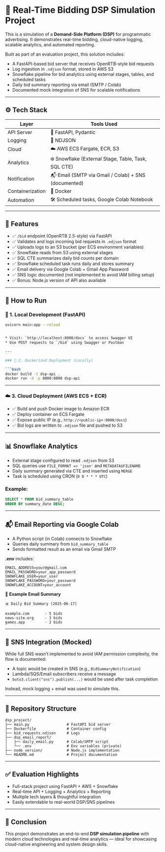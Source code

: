 # 🧠 Real-Time Bidding DSP Simulation Project

This is a simulation of a **Demand-Side Platform (DSP)** for programmatic advertising. It demonstrates real-time bidding, cloud-native logging, scalable analytics, and automated reporting.

Built as part of an evaluation project, this solution includes:
- A FastAPI-based bid server that receives OpenRTB-style bid requests
- Log ingestion in `.ndjson` format, stored in AWS S3
- Snowflake pipeline for bid analytics using external stages, tables, and scheduled tasks
- Daily bid summary reporting via email (SMTP / Colab)
- Documented mock integration of SNS for scalable notifications

---

## ⚙️ Tech Stack

| Layer            | Tools Used                                              |
|------------------|---------------------------------------------------------|
| API Server       | 🐍 FastAPI, Pydantic                                    |
| Logging          | 📝 NDJSON                                               |
| Cloud            | ☁️ AWS ECS Fargate, ECR, S3                             |
| Analytics        | ❄️ Snowflake (External Stage, Table, Task, SQL CTE)    |
| Notification     | 📬 Email (SMTP via Gmail / Colab) + SNS (documented)    |
| Containerization | 🐳 Docker                                               |
| Automation       | 🛠️ Scheduled tasks, Google Colab Notebook              |

---

## 📌 Features

- ✅ `/bid` endpoint (OpenRTB 2.5-style) via FastAPI
- ✅ Validates and logs incoming bid requests in `.ndjson` format
- ✅ Uploads logs to an S3 bucket (per ECS environment variables)
- ✅ Snowflake reads from S3 using external stages
- ✅ SQL CTE summarizes daily bid counts per domain
- ✅ Snowflake scheduled task runs daily and stores summary
- ✅ Email delivery via Google Colab + Gmail App Password
- ✅ SNS logic documented (not implemented to avoid IAM billing setup)
- ✅ Bonus: Node.js version of API also available

---

## 🚀 How to Run

### 🔧 1. Local Development (FastAPI)

```bash
uvicorn main:app --reload


* Visit: `http://localhost:8000/docs` to access Swagger UI
* Use POST requests to `/bid` using Swagger or Postman

---

### 🐳 2. Dockerized Deployment (Locally)

```bash
docker build -t dsp-api .
docker run -d -p 8000:8000 dsp-api
```

---

### ☁️ 3. Cloud Deployment (AWS ECS + ECR)

* ✅ Build and push Docker image to Amazon ECR
* ✅ Deploy container on ECS Fargate
* ✅ Expose public IP (e.g., `http://<public-ip>:8000/docs`)
* ✅ Bid logs are written to `.ndjson` file and pushed to S3

---

## 📊 Snowflake Analytics

* External stage configured to read `.ndjson` from S3
* SQL queries use `FILE_FORMAT => 'json'` and `METADATA$FILENAME`
* Daily summary generated via CTE and inserted using `MERGE`
* Task is scheduled using CRON (`0 0 * * * UTC`)

### Example:

```sql
SELECT * FROM bid_summary_table
ORDER BY summary_date DESC;
```

---

## 📬 Email Reporting via Google Colab

* A Python script (in Colab) connects to Snowflake
* Queries daily summary from `bid_summary_table`
* Sends formatted result as an email via Gmail SMTP

**.env** includes:

```dotenv
EMAIL_ADDRESS=your@gmail.com
EMAIL_PASSWORD=your_app_password
SNOWFLAKE_USER=your_user
SNOWFLAKE_PASSWORD=your_password
SNOWFLAKE_ACCOUNT=your_account
```

📧 **Example Email Summary**

```
📊 Daily Bid Summary (2025-06-17)

example.com       - 5 bids  
news-site.org     - 3 bids  
games.app         - 2 bids  
```

---

## 📢 SNS Integration (Mocked)

While full SNS wasn’t implemented to avoid IAM permission complexity, the flow is documented:

* A topic would be created in SNS (e.g., `BidSummaryNotification`)
* Lambda/SQS/Email subscribers receive a message
* `boto3.client("sns").publish(...)` would be used after task completion

Instead, mock logging + email was used to simulate this.

---

## 📂 Repository Structure

```
dsp_project/
├── main.py                 # FastAPI bid server
├── Dockerfile              # Container config
├── bid_requests.ndjson     # Logs
├── dsp_email_report/
│   ├── daily_email.py      # Colab/SMTP script
│   └── .env                # Env variables (private)
├── node_version/           # Node.js implementation
└── README.md               # Project documentation
```

---

## ✅ Evaluation Highlights

* Full-stack project using FastAPI + AWS + Snowflake
* Real-time API + Logging + Analytics + Reporting
* Multiple tech layers & thoughtful integration
* Easily extendable to real-world DSP/SNS pipelines

---


## 🏁 Conclusion

This project demonstrates an end-to-end **DSP simulation pipeline** with modern cloud technologies and real-time analytics — ideal for showcasing cloud-native engineering and system design skills.

```


